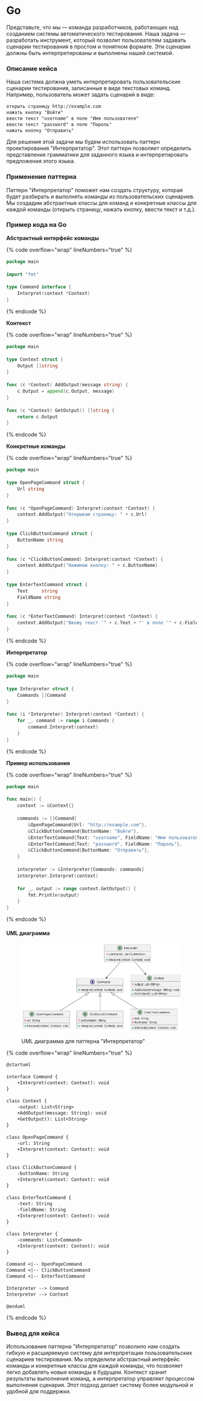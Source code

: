 # Go

Представьте, что мы — команда разработчиков, работающих над созданием системы автоматического тестирования. Наша задача — разработать инструмент, который позволит пользователям задавать сценарии тестирования в простом и понятном формате. Эти сценарии должны быть интерпретированы и выполнены нашей системой.

### Описание кейса

Наша система должна уметь интерпретировать пользовательские сценарии тестирования, записанные в виде текстовых команд. Например, пользователь может задать сценарий в виде:

```
открыть страницу http://example.com
нажать кнопку "Войти"
ввести текст "username" в поле "Имя пользователя"
ввести текст "password" в поле "Пароль"
нажать кнопку "Отправить"
```

Для решения этой задачи мы будем использовать паттерн проектирования "Интерпретатор". Этот паттерн позволяет определить представление грамматики для заданного языка и интерпретировать предложения этого языка.

### Применение паттерна

Паттерн "Интерпретатор" поможет нам создать структуру, которая будет разбирать и выполнять команды из пользовательских сценариев. Мы создадим абстрактные классы для команд и конкретные классы для каждой команды (открыть страницу, нажать кнопку, ввести текст и т.д.).

### Пример кода на Go

**Абстрактный интерфейс команды**

{% code overflow="wrap" lineNumbers="true" %}
```go
package main

import "fmt"

type Command interface {
    Interpret(context *Context)
}
```
{% endcode %}

**Контекст**

{% code overflow="wrap" lineNumbers="true" %}
```go
package main

type Context struct {
    Output []string
}

func (c *Context) AddOutput(message string) {
    c.Output = append(c.Output, message)
}

func (c *Context) GetOutput() []string {
    return c.Output
}
```
{% endcode %}

**Конкретные команды**

{% code overflow="wrap" lineNumbers="true" %}
```go
package main

type OpenPageCommand struct {
    Url string
}

func (c *OpenPageCommand) Interpret(context *Context) {
    context.AddOutput("Открываю страницу: " + c.Url)
}

type ClickButtonCommand struct {
    ButtonName string
}

func (c *ClickButtonCommand) Interpret(context *Context) {
    context.AddOutput("Нажимаю кнопку: " + c.ButtonName)
}

type EnterTextCommand struct {
    Text     string
    FieldName string
}

func (c *EnterTextCommand) Interpret(context *Context) {
    context.AddOutput("Ввожу текст '" + c.Text + "' в поле '" + c.FieldName + "'")
}
```
{% endcode %}

**Интерпретатор**

{% code overflow="wrap" lineNumbers="true" %}
```go
package main

type Interpreter struct {
    Commands []Command
}

func (i *Interpreter) Interpret(context *Context) {
    for _, command := range i.Commands {
        command.Interpret(context)
    }
}
```
{% endcode %}

**Пример использования**

{% code overflow="wrap" lineNumbers="true" %}
```go
package main

func main() {
    context := &Context{}

    commands := []Command{
        &OpenPageCommand{Url: "http://example.com"},
        &ClickButtonCommand{ButtonName: "Войти"},
        &EnterTextCommand{Text: "username", FieldName: "Имя пользователя"},
        &EnterTextCommand{Text: "password", FieldName: "Пароль"},
        &ClickButtonCommand{ButtonName: "Отправить"},
    }

    interpreter := &Interpreter{Commands: commands}
    interpreter.Interpret(context)

    for _, output := range context.GetOutput() {
        fmt.Println(output)
    }
}
```
{% endcode %}

#### UML диаграмма

<figure><img src="../../../../../.gitbook/assets/image (96).png" alt=""><figcaption><p>UML диаграмма для паттерна "Интерпретатор"</p></figcaption></figure>

{% code overflow="wrap" lineNumbers="true" %}
```plantuml
@startuml

interface Command {
    +Interpret(context: Context): void
}

class Context {
    -output: List<String>
    +AddOutput(message: String): void
    +GetOutput(): List<String>
}

class OpenPageCommand {
    -url: String
    +Interpret(context: Context): void
}

class ClickButtonCommand {
    -buttonName: String
    +Interpret(context: Context): void
}

class EnterTextCommand {
    -text: String
    -fieldName: String
    +Interpret(context: Context): void
}

class Interpreter {
    -commands: List<Command>
    +Interpret(context: Context): void
}

Command <|-- OpenPageCommand
Command <|-- ClickButtonCommand
Command <|-- EnterTextCommand

Interpreter --> Command
Interpreter --> Context

@enduml
```
{% endcode %}

### Вывод для кейса

Использование паттерна "Интерпретатор" позволило нам создать гибкую и расширяемую систему для интерпретации пользовательских сценариев тестирования. Мы определили абстрактный интерфейс команды и конкретные классы для каждой команды, что позволяет легко добавлять новые команды в будущем. Контекст хранит результаты выполнения команд, а интерпретатор управляет процессом выполнения сценария. Этот подход делает систему более модульной и удобной для поддержки.
